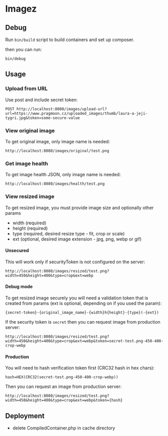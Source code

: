 # Imagez

## Debug

Run `bin/build` script to build containers and set up composer.

then you can run:

    bin/debug

## Usage

### Upload from URL

Use post and include secret token:

    POST http://localhost:8080/images/upload-url?url=https://www.pragmoon.cz/uploaded_images/thumb/laura-a-jeji-tygri.jpg&token=some-secure-value

### View original image

To get original image, only image name is needed:

    http://localhost:8080/images/original/test.png

### Get image health

To get image health JSON, only image name is needed:

    http://localhost:8080/images/health/test.png

### View resized image

To get resized image, you must provide image size and optionally other params

- width (required)
- height (required)
- type (required, desired resize type - fit, crop or scale)
- ext (optional, desired image extension - jpg, png, webp or gif)

#### Unsecured

This will work only if securityToken is not configured on the server:

    http://localhost:8080/images/resized/test.png?width=450&height=400&type=crop&ext=webp

#### Debug mode

To get resized image securely you will need a validation token that is created from params (ext is optional, depending
on if you used the param):

    {secret-token}-{original_image_name}-{width}h{height}-{type}(-{ext})

If the security token is `secret` then you can request image from production server:

    http://localhost:8080/images/resized/test.png?width=450&height=400&type=crop&ext=webp&token=secret-test.png-450-400-crop-webp

#### Production

You will need to hash verification token first (CRC32 hash in hex chars):

    hash=HEX(CRC32(secret-test.png-450-400-crop-webp))

Then you can request an image from production server:

    http://localhost:8080/images/resized/test.png?width=450&height=400&type=crop&ext=webp&token={hash}

## Deployment

- delete CompiledContainer.php in cache directory
